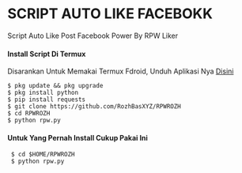 # SCRIPT AUTO LIKE FACEBOKK
Script Auto Like Post Facebook Power By RPW Liker

#### Install Script Di Termux
 Disarankan Untuk Memakai Termux Fdroid, Unduh Aplikasi Nya [Disini](https://f-droid.org/repo/com.termux_118.apk)
 ```
 $ pkg update && pkg upgrade
 $ pkg install python
 $ pip install requests
 $ git clone https://github.com/RozhBasXYZ/RPWROZH
 $ cd RPWROZH
 $ python rpw.py
 ```
#### Untuk Yang Pernah Install Cukup Pakai Ini
 ```
  $ cd $HOME/RPWROZH
  $ python rpw.py
 ```

